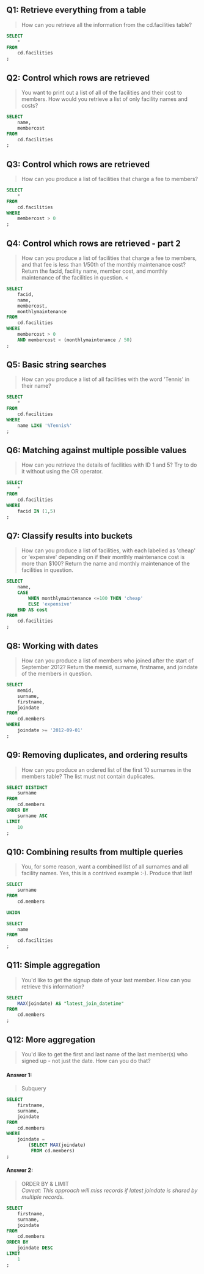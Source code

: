 ## Q1: Retrieve everything from a table

> How can you retrieve all the information from the cd.facilities table? 

```sql
SELECT
    * 
FROM 
    cd.facilities
;
```


## Q2: Control which rows are retrieved

> You want to print out a list of all of the facilities and their cost to members. How would you retrieve a list of only facility names and costs? 

```sql
SELECT 
    name, 
    membercost 
FROM 
    cd.facilities
;
```


## Q3: Control which rows are retrieved

> How can you produce a list of facilities that charge a fee to members? 

```sql
SELECT
    *
FROM
    cd.facilities
WHERE 
    membercost > 0
;
```


## Q4: Control which rows are retrieved - part 2

> How can you produce a list of facilities that charge a fee to members, and that fee is less than 1/50th of the monthly maintenance cost? Return the facid, facility name, member cost, and monthly maintenance of the facilities in question. <

```sql
SELECT 
	facid,
	name, 
	membercost, 
	monthlymaintenance
FROM 
    cd.facilities
WHERE 
    membercost > 0 
    AND membercost < (monthlymaintenance / 50)
;
```


## Q5:  Basic string searches

> How can you produce a list of all facilities with the word 'Tennis' in their name? 

```sql
SELECT 
    * 
FROM 
    cd.facilities 
WHERE 
    name LIKE '%Tennis%'
;
```


## Q6: Matching against multiple possible values

> How can you retrieve the details of facilities with ID 1 and 5? Try to do it without using the OR operator. 

```sql
SELECT 
    * 
FROM 
    cd.facilities
WHERE 
    facid IN (1,5)
;
```


## Q7: Classify results into buckets

> How can you produce a list of facilities, with each labelled as 'cheap' or 'expensive' depending on if their monthly maintenance cost is more than $100? Return the name and monthly maintenance of the facilities in question. 

```sql
SELECT
	name, 
	CASE
		WHEN monthlymaintenance <=100 THEN 'cheap'
		ELSE 'expensive'
	END AS cost
FROM 
    cd.facilities
;
```


## Q8: Working with dates

> How can you produce a list of members who joined after the start of September 2012? Return the memid, surname, firstname, and joindate of the members in question. 

```sql
SELECT
	memid,
	surname,
	firstname,
	joindate
FROM
	cd.members
WHERE 
	joindate >= '2012-09-01'
;
```


## Q9: Removing duplicates, and ordering results

> How can you produce an ordered list of the first 10 surnames in the members table? The list must not contain duplicates.


```sql
SELECT DISTINCT
	surname
FROM
	cd.members
ORDER BY
	surname ASC
LIMIT 
    10
;
```


## Q10: Combining results from multiple queries

> You, for some reason, want a combined list of all surnames and all facility names. Yes, this is a contrived example :-). Produce that list! 

```sql
SELECT
	surname
FROM
	cd.members

UNION

SELECT
	name
FROM 
    cd.facilities
;
```


## Q11: Simple aggregation

> You'd like to get the signup date of your last member. How can you retrieve this information?

```sql
SELECT 
	MAX(joindate) AS "latest_join_datetime"
FROM
	cd.members
;
```


## Q12: More aggregation

> You'd like to get the first and last name of the last member(s) who signed up - not just the date. How can you do that?

#### Answer 1:
> Subquery

```sql
SELECT 
	firstname, 
	surname, 
	joindate
FROM 
	cd.members
WHERE
	joindate = 
		(SELECT MAX(joindate)
		 FROM cd.members)
;
```
#### Answer 2:
> ORDER BY & LIMIT  
*Caveat: This approach will miss records if latest joindate is shared by multiple records.*

```sql
SELECT 
	firstname, 
	surname, 
	joindate
FROM 
	cd.members
ORDER BY 
	joindate DESC
LIMIT 
	1
;
```

